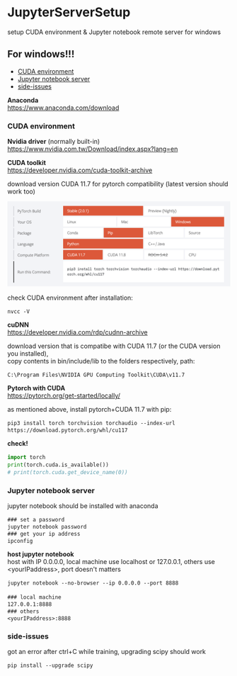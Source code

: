 # JupyterServerSetup
setup CUDA environment &amp; Jupyter notebook remote server for windows

## For windows!!!

* [ CUDA environment ](#cuda)
* [ Jupyter notebook server ](#server)
* [ side-issues](#issue)

**Anaconda**\
https://www.anaconda.com/download

<a name="cuda"></a>
### CUDA environment

**Nvidia driver** (normally built-in)\
https://www.nvidia.com.tw/Download/index.aspx?lang=en

**CUDA toolkit**\
https://developer.nvidia.com/cuda-toolkit-archive

download version CUDA 11.7 for pytorch compatibility (latest version should work too)

<img src="https://github.com/doggydoggy0101/JupyterServerSetup/blob/main/pytorch.png" alt="image" width="800"/>

check CUDA environment after installation:

```shell
nvcc -V
```

**cuDNN**\
https://developer.nvidia.com/rdp/cudnn-archive

download version that is compatibe with CUDA 11.7 (or the CUDA version you installed),\
copy contents in bin/include/lib to the folders respectively, path:

```
C:\Program Files\NVIDIA GPU Computing Toolkit\CUDA\v11.7
```

**Pytorch with CUDA**\
https://pytorch.org/get-started/locally/

as mentioned above, install pytorch+CUDA 11.7 with pip:

```shell
pip3 install torch torchvision torchaudio --index-url https://download.pytorch.org/whl/cu117
```

**check!**
```python
import torch
print(torch.cuda.is_available())
# print(torch.cuda.get_device_name(0))
```

<a name="server"></a>
### Jupyter notebook server
jupyter notebook should be installed with anaconda

```shell
### set a password
jupyter notebook password
### get your ip address
ipconfig
```

**host jupyter notebook**\
host with IP 0.0.0.0, local machine use localhost or 127.0.0.1, others use \<yourIPaddress>, port doesn't matters

```shell
jupyter notebook --no-browser --ip 0.0.0.0 --port 8888

### local machine
127.0.0.1:8888
### others
<yourIPaddress>:8888
```

<a name="issue"></a>
### side-issues
got an error after ctrl+C while training, upgrading scipy should work
```shell
pip install --upgrade scipy
```
